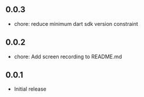 ## 0.0.3

* chore: reduce minimum dart sdk version constraint

## 0.0.2

* chore: Add screen recording to README.md

## 0.0.1

* Initial release
